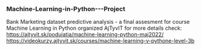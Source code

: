 ### Machine-Learning-in-Python---Project
Bank Marketing dataset predictive analysis - a final assesment for course Machine Learning in Python organized AjTyvIT
for more details check: https://ajtyvit.sk/podujatia/machine-learning-python-maj2022/
https://videokurzy.ajtyvit.sk/courses/machine-learning-v-pythone-level-3b
